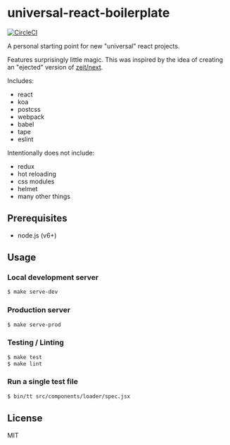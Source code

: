 # universal-react-boilerplate

[![CircleCI](https://circleci.com/gh/dylanpyle/universal-react-boilerplate.svg?style=svg)](https://circleci.com/gh/dylanpyle/universal-react-boilerplate)

A personal starting point for new "universal" react projects.

Features surprisingly little magic. This was inspired by the idea of creating an
"ejected" version of [zeit/next](https://zeit.co/blog/next).

Includes:

- react
- koa
- postcss
- webpack
- babel
- tape
- eslint

Intentionally does not include:

- redux
- hot reloading
- css modules
- helmet
- many other things

## Prerequisites

- node.js (v6+)

## Usage

### Local development server

```bash
$ make serve-dev
```

### Production server

```bash
$ make serve-prod
```

### Testing / Linting

```bash
$ make test
$ make lint
```

### Run a single test file

```bash
$ bin/tt src/components/loader/spec.jsx
```

## License

MIT
